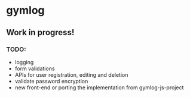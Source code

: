# gymlog

## Work in progress!

### TODO:
- logging
- form validations
- APIs for user registration, editing and deletion
- validate password encryption
- new front-end or porting the implementation from gymlog-js-project
